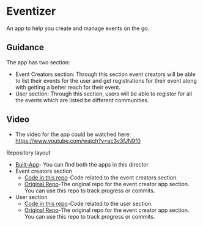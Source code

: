 # Eventizer
An app to help you create and manage events on the go.

## Guidance
The app has two section:
 - Event Creators section: Through this section event creators will be able to list their events for the user and get registrations for their event along with getting a better reach for their event.
 - User section: Through this section, users will be able to register for all the events which are listed be different communities.

## Video
 - The video for the app could be watched here: https://www.youtube.com/watch?v=ec3v3fJN9f0

Repository layout
 - [Built-App](https://github.com/harshkumarkhatri/Eventizer-Solution-Challenge-Submission/tree/master/Built-Apps)- You can find both the apps in this director
 - Event creators section
   - [Code in this repo](https://github.com/harshkumarkhatri/Eventizer-Solution-Challenge-Submission/tree/master/flutter_booking_app_event_creator)-Code related to the event creators section.
   - [Original Repo](https://github.com/harshkumarkhatri/Booking-App-Event-Creator)-The original repo for the event creator app section. You can use this repo to track progress or commits.
 - User section
   - [Code in this repo](https://github.com/harshkumarkhatri/Eventizer-Solution-Challenge-Submission/tree/master/flutter_booking_app_user_section)-Code related to the user section.
   - [Original Repo](https://github.com/harshkumarkhatri/Booking-App-User-Section)-The original repo for the event creator app section. You can use this repo to track progress or commits.
